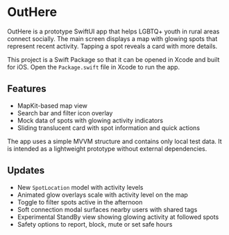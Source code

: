 # OutHere

OutHere is a prototype SwiftUI app that helps LGBTQ+ youth in rural areas connect socially. The main screen displays a map with glowing spots that represent recent activity. Tapping a spot reveals a card with more details.

This project is a Swift Package so that it can be opened in Xcode and built for iOS. Open the `Package.swift` file in Xcode to run the app.

## Features
- MapKit-based map view
- Search bar and filter icon overlay
- Mock data of spots with glowing activity indicators
- Sliding translucent card with spot information and quick actions

The app uses a simple MVVM structure and contains only local test data. It is intended as a lightweight prototype without external dependencies.

## Updates
- New `SpotLocation` model with activity levels
- Animated glow overlays scale with activity level on the map
- Toggle to filter spots active in the afternoon
- Soft connection modal surfaces nearby users with shared tags
- Experimental StandBy view showing glowing activity at followed spots
- Safety options to report, block, mute or set safe hours
